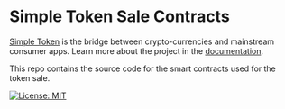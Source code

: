 # Simple Token Sale Contracts

[Simple Token][website-url] is the bridge between crypto-currencies and mainstream consumer apps. Learn more about the project in the [documentation][documentation-url].

This repo contains the source code for the smart contracts used for the token sale.

[website-url]: https://dhashtoken.org/
[documentation-url]: https://dhashtoken.org/documents/

[![License: MIT](https://img.shields.io/badge/License-MIT-yellow.svg)](https://opensource.org/licenses/MIT)

